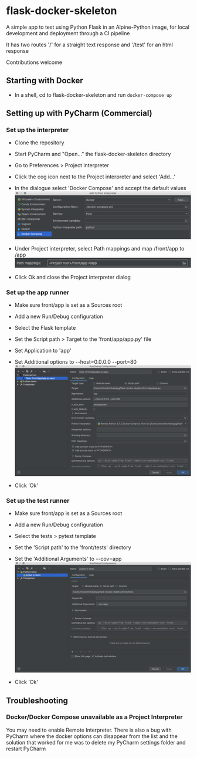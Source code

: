 # flask-docker-skeleton

A simple app to test using Python Flask in an Alpine-Python image, for local development and deployment through a CI pipeline

It has two routes '/' for a straight text response and '/test' for an html response

Contributions welcome

## Starting with Docker

* In a shell, cd to flask-docker-skeleton and run `docker-compose up`

## Setting up with PyCharm (Commercial)

### Set up the interpreter

* Clone the repository
* Start PyCharm and "Open..." the flask-docker-skeleton directory
* Go to Preferences > Project interpreter
* Click the cog icon next to the Project interpreter and select 'Add...'
* In the dialogue select 'Docker Compose' and accept the default values
![Docker Compose Settings](readme_images/AddInterpreter.png)

* Under Project interpreter, select Path mappings and map /front/app to /app
![Path Mapping](readme_images/PathMapping.png)

* Click Ok and close the Project interpreter dialog

### Set up the app runner

* Make sure front/app is set as a Sources root
* Add a new Run/Debug configuration
* Select the Flask template
* Set the Script path > Target to the 'front/app/app.py' file
* Set Application to 'app'
* Set Additional options to --host=0.0.0.0 --port=80
![App Configuration](readme_images/AppConfiguration.png)

* Click 'Ok'

### Set up the test runner

* Make sure front/app is set as a Sources root
* Add a new Run/Debug configuration
* Select the tests > pytest template
* Set the 'Script path' to the 'front/tests' directory
* Set the 'Additional Arguments' to --cov=app
![Test Configuration](readme_images/TestConfiguration.png)

* Click 'Ok'

## Troubleshooting

### Docker/Docker Compose unavailable as a Project Interpreter

You may need to enable Remote Interpreter. There is also a bug with PyCharm where the docker options can disappear from the list and the solution that worked for me was to delete my PyCharm settings folder and restart PyCharm
